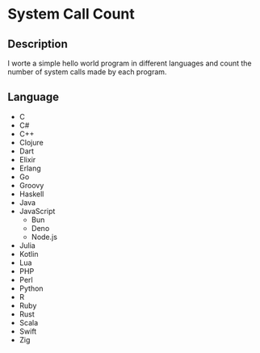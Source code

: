 # System Call Count

## Description
I worte a simple hello world program in different languages and count 
the number of system calls made by each program.

## Language
- C
- C#
- C++
- Clojure
- Dart
- Elixir
- Erlang
- Go
- Groovy
- Haskell
- Java
- JavaScript
    - Bun
    - Deno
    - Node.js
- Julia
- Kotlin
- Lua
- PHP
- Perl
- Python
- R
- Ruby
- Rust
- Scala
- Swift
- Zig